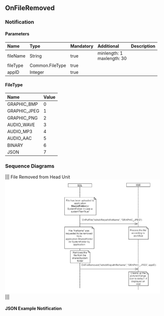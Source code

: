 ## OnFileRemoved


### Notification

#### Parameters

|Name|Type|Mandatory|Additional|Description|
|:---|:---|:--------|:---------|:----------|
|fileName|String|true|minlength: 1<br>maxlength: 30||
|fileType|Common.FileType|true|||
|appID|Integer|true|||

#### FileType

|Name|Value|
|:---|:----|
|GRAPHIC_BMP|0|
|GRAPHIC_JPEG|1|
|GRAPHIC_PNG|2|
|AUDIO_WAVE|3|
|AUDIO_MP3|4|
|AUDIO_AAC|5|
|BINARY|6|
|JSON|7|

### Sequence Diagrams
|||
File Removed from Head Unit
![OnFileRemoved](./assets/OnFileRemoved.png)
|||

#### JSON Example Notification
```json

```
